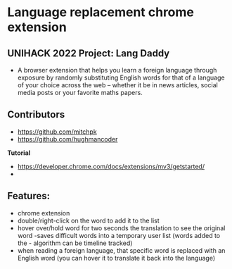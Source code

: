 # Language replacement chrome extension

## UNIHACK 2022 Project: Lang Daddy 
- A browser extension that helps you learn a foreign language through exposure by randomly substituting English words for that of a language of your choice across the web – whether it be in news articles, social media posts or your favorite maths papers. 

## Contributors

- https://github.com/mitchpk
- https://github.com/hughmancoder

**Tutorial**

- https://developer.chrome.com/docs/extensions/mv3/getstarted/
- 
## Features: ##

- chrome extension
- double/right-click on the word to add it to the list
- hover over/hold word for two seconds the translation to see the original word -saves difficult words into a temporary user list (words added to the - algorithm can be timeline tracked)
- when reading a foreign language, that specific word is replaced with an English word (you can hover it to translate it back into the language)

